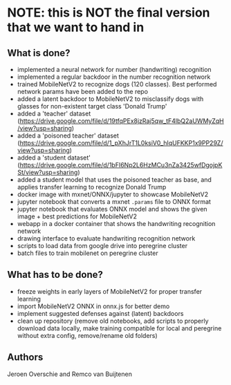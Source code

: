 # NOTE: this is NOT the final version that we want to hand in

## What is done?
 - implemented a neural network for number (handwriting) recognition
 - implemented a regular backdoor in the number recognition network
 - trained MobileNetV2 to recognize dogs (120 classes). Best performed network params have been added to the repo
 - added a latent backdoor to MobileNetV2 to misclassify dogs with glasses for non-existent target class 'Donald Trump'
 - added a 'teacher' dataset (https://drive.google.com/file/d/19tfqPEx8jzRaj5qw_tF4lbQ2aUWMyZqH/view?usp=sharing)
 - added a 'poisoned teacher' dataset (https://drive.google.com/file/d/1_pXhJrT1L0ksiV0_hIqUFKKP1x9PP29Z/view?usp=sharing)
 - added a 'student dataset' (https://drive.google.com/file/d/1bFI6Np2L6HzMCu3nZa3425wfDgojpKSt/view?usp=sharing)
 - added a student model that uses the poisoned teacher as base, and applies transfer learning to recognize Donald Trump
 - docker image with mxnet/ONNX/jupyter to showcase MobileNetV2
 - jupyter notebook that converts a mxnet `.params` file to ONNX format
 - jupyter notebook that evaluates ONNX model and shows the given image + best predictions for MobileNetV2
 - webapp in a docker container that shows the handwriting recognition network
 - drawing interface to evaluate handwriting recognition network
 - scripts to load data from google drive into peregrine cluster
 - batch files to train mobilenet on peregrine cluster

## What has to be done?
 - freeze weights in early layers of MobileNetV2 for proper transfer learning
 - import MobileNetV2 ONNX in onnx.js for better demo
 - implement suggested defenses against (latent) backdoors
 - clean up repository (remove old notebooks, add scripts to properly download data locally, make training compatible for local and peregrine without extra config, remove/rename old folders)

## Authors
Jeroen Overschie and Remco van Buijtenen